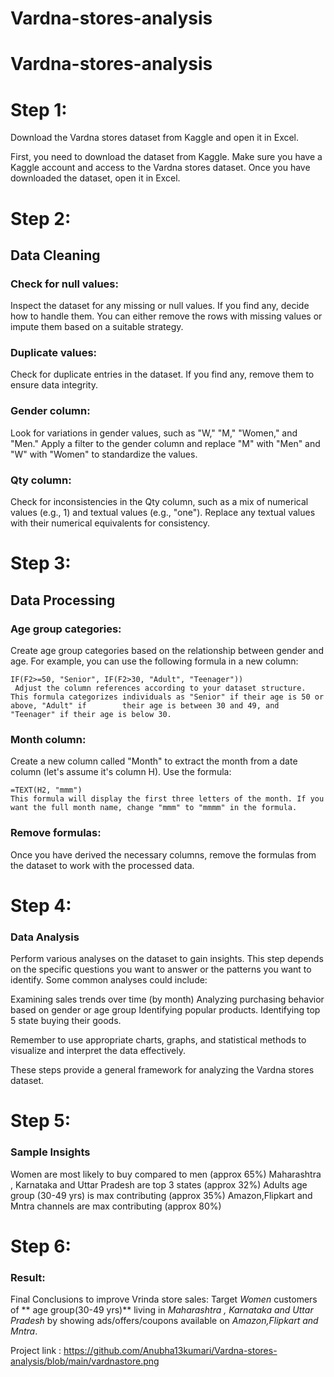 # Vardna-stores-analysis

# Vardna-stores-analysis
   
# Step 1:
Download the Vardna stores dataset from Kaggle and open it in Excel.

   First, you need to download the dataset from Kaggle. Make sure you have a Kaggle account and access to the Vardna stores dataset. Once you have downloaded the dataset, open it in Excel.

# Step 2: 
## Data Cleaning

### Check for null values:
Inspect the dataset for any missing or null values. If you find any, decide how to handle them. You can either remove the rows with missing values or impute       them based on a suitable strategy.

### Duplicate values:
 Check for duplicate entries in the dataset. If you find any, remove them to ensure data integrity.

### Gender column:
Look for variations in gender values, such as "W," "M," "Women," and "Men." Apply a filter to the gender column and replace "M" with "Men" and "W" with           "Women" to standardize the values.

### Qty column:
 Check for inconsistencies in the Qty column, such as a mix of numerical values (e.g., 1) and textual values (e.g., "one"). Replace any textual values with         their numerical equivalents for consistency.

# Step 3:
## Data Processing

### Age group categories:
Create age group categories based on the relationship between gender and age. For example, you can use the following formula in a new column:

	IF(F2>=50, "Senior", IF(F2>30, "Adult", "Teenager"))
     Adjust the column references according to your dataset structure. This formula categorizes individuals as "Senior" if their age is 50 or above, "Adult" if        their age is between 30 and 49, and "Teenager" if their age is below 30.

### Month column:
 Create a new column called "Month" to extract the month from a date column (let's assume it's column H). Use the formula:
 		
   
   	=TEXT(H2, "mmm")
    This formula will display the first three letters of the month. If you want the full month name, change "mmm" to "mmmm" in the formula.

### Remove formulas:
 Once you have derived the necessary columns, remove the formulas from the dataset to work with the processed data.

# Step 4:
### Data Analysis

Perform various analyses on the dataset to gain insights. This step depends on the specific questions you want to answer or the patterns you want to identify.     Some common analyses could include:

   Examining sales trends over time (by month)
    Analyzing purchasing behavior based on gender or age group
    Identifying popular products.
    Identifying top 5 state buying their goods.


Remember to use appropriate charts, graphs, and statistical methods to visualize and interpret the data effectively.

These steps provide a general framework for analyzing the Vardna stores dataset.


# Step 5:
### Sample Insights
Women are most likely to buy compared to men (approx 65%)
Maharashtra , Karnataka and Uttar Pradesh are top 3 states (approx 32%)
Adults age group (30-49 yrs)  is max contributing (approx 35%)
Amazon,Flipkart and Mntra channels are max contributing (approx 80%)

# Step 6:
### Result:
   Final Conclusions to  improve Vrinda store sales:
	      Target *Women* customers of ** age group(30-49 yrs)** living in *Maharashtra , Karnataka and Uttar Pradesh* by showing ads/offers/coupons available on *Amazon,Flipkart and Mntra*.


Project link : https://github.com/Anubha13kumari/Vardna-stores-analysis/blob/main/vardnastore.png
